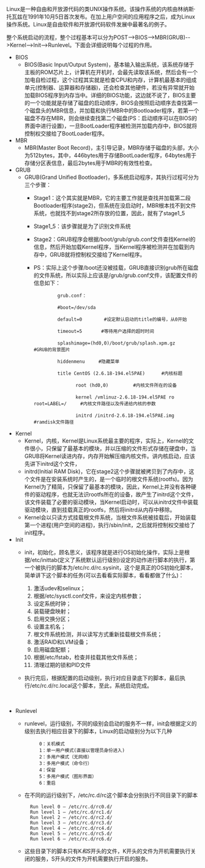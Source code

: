 Linux是一种自由和开放源代码的类UNIX操作系统。该操作系统的内核由林纳斯·托瓦兹在1991年10月5日首次发布。在加上用户空间的应用程序之后，成为Linux操作系统。Linux是自由软件和开放源代码软件发展中最著名的例子。

 
整个系统启动的流程，整个过程基本可以分为POST-->BIOS-->MBR(GRUB)-->Kernel-->Init-->Runlevel。下面会详细说明每个过程的作用。

- BIOS
	- BIOS(Basic Input/Output System)，基本输入输出系统，该系统存储于主板的ROM芯片上，计算机在开机时，会最先读取该系统，然后会有一个加电自检过程，这个过程其实就是检查CPU和内存，计算机最基本的组成单元(控制器、运算器和存储器)，还会检查其他硬件，若没有异常就开始加载BIOS程序到内存当中。详细的BIOS功能，这边就不说了，BIOS主要的一个功能就是存储了磁盘的启动顺序，BIOS会按照启动顺序去查找第一个磁盘头的MBR信息，并加载和执行MBR中的Bootloader程序，若第一个磁盘不存在MBR，则会继续查找第二个磁盘(PS：启动顺序可以在BIOS的界面中进行设置)，一旦BootLoader程序被检测并加载内存中，BIOS就将控制权交接给了BootLoader程序。
- MBR
	- MBR(Master Boot Record)，主引导记录，MBR存储于磁盘的头部，大小为512bytes，其中，446bytes用于存储BootLoader程序，64bytes用于存储分区表信息，最后2bytes用于MBR的有效性检查。
- GRUB
	- GRUB(Grand Unified Bootloader)，多系统启动程序，其执行过程可分为三个步骤：
		- Stage1：这个其实就是MBR，它的主要工作就是查找并加载第二段Bootloader程序(stage2)，但系统在没启动时，MBR根本找不到文件系统，也就找不到stage2所存放的位置，因此，就有了stage1_5
		- Stage1_5：该步骤就是为了识别文件系统
		- Stage2：GRUB程序会根据/boot/grub/grub.conf文件查找Kernel的信息，然后开始加载Kernel程序，当Kernel程序被检测并在加载到内存中，GRUB就将控制权交接给了Kernel程序。
		- PS：实际上这个步骤/boot还没被挂载，GRUB直接识别grub所在磁盘的文件系统，所以实际上应该是/grub/grub.conf文件，该配置文件的信息如下：

				　　　　grub.conf：　
				
				　　　　#boot=/dev/sda
				
				　　　　default=0        #设定默认启动的title的编号，从0开始
				
				　　　　timeout=5       #等待用户选择的超时时间
				
				　　　　splashimage=(hd0,0)/boot/grub/splash.xpm.gz    #GRUB的背景图片
				
				　　　　hiddenmenu     #隐藏菜单
				
				　　　　title CentOS (2.6.18-194.el5PAE)      #内核标题
				
				　　　　　　　　root (hd0,0)         #内核文件所在的设备
				
				　　　　　　　　kernel /vmlinuz-2.6.18-194.el5PAE ro root=LABEL=/     #内核文件路径以及传递给内核的参数
				
				　　　　　　　　initrd /initrd-2.6.18-194.el5PAE.img                            #ramdisk文件路径

- Kernel
	- Kernel，内核，Kernel是Linux系统最主要的程序，实际上，Kernel的文件很小，只保留了最基本的模块，并以压缩的文件形式存储在硬盘中，当GRUB将Kernel读进内存，内存开始解压缩内核文件。讲内核启动，应该先讲下initrd这个文件，
	- initrd(Initial RAM Disk)，它在stage2这个步骤就被拷贝到了内存中，这个文件是在安装系统时产生的，是一个临时的根文件系统(rootfs)。因为Kernel为了精简，只保留了最基本的模块，因此，Kernel上并没有各种硬件的驱动程序，也就无法识rootfs所在的设备，故产生了initrd这个文件，该文件装载了必要的驱动模块，当Kernel启动时，可以从initrd文件中装载驱动模块，直到挂载真正的rootfs，然后将initrd从内存中移除。
	- Kernel会以只读方式挂载根文件系统，当根文件系统被挂载后，开始装载第一个进程(用户空间的进程)，执行/sbin/init，之后就将控制权交接给了init程序。
- Init
	- init，初始化，顾名思义，该程序就是进行OS初始化操作，实际上是根据/etc/inittab(定义了系统默认运行级别)设定的动作进行脚本的执行，第一个被执行的脚本为/etc/rc.d/rc.sysinit，这个是真正的OS初始化脚本，简单讲下这个脚本的任务(可以去看看实际脚本，看看都做了什么)：
		1. 激活udev和selinux；
		2. 根据/etc/sysctl.conf文件，来设定内核参数；
		3. 设定系统时钟；
		4. 装载硬盘映射；
		5. 启用交换分区；
		6. 设置主机名；
		7. 根文件系统检测，并以读写方式重新挂载根文件系统；
		8. 激活RAID和LVM设备；
		9. 启用磁盘配额；
		10. 根据/etc/fstab，检查并挂载其他文件系统；
		11. 清理过期的锁和PID文件

	- 执行完后，根据配置的启动级别，执行对应目录底下的脚本，最后执行/etc/rc.d/rc.local这个脚本，至此，系统启动完成。

　　

- Runlevel
	- runlevel，运行级别，不同的级别会启动的服务不一样，init会根据定义的级别去执行相应目录下的脚本，Linux的启动级别分为以下几种

			　　0：关机模式
			　　1：单一用户模式(直接以管理员身份进入)
			　　2：多用户模式（无网络）
			　　3：多用户模式（命令行）
			　　4：保留
			　　5：多用户模式（图形界面）
			　　6：重启

	- 在不同的运行级别下，/etc/rc.d/rc这个脚本会分别执行不同目录下的脚本

			Run level 0 – /etc/rc.d/rc0.d/
			Run level 1 – /etc/rc.d/rc1.d/
			Run level 2 – /etc/rc.d/rc2.d/
			Run level 3 – /etc/rc.d/rc3.d/
			Run level 4 – /etc/rc.d/rc4.d/
			Run level 5 – /etc/rc.d/rc5.d/
			Run level 6 – /etc/rc.d/rc6.d/
	- 这些目录下的脚本只有K*和S*开头的文件，K开头的文件为开机需要执行关闭的服务，S开头的文件为开机需要执行开启的服务。
